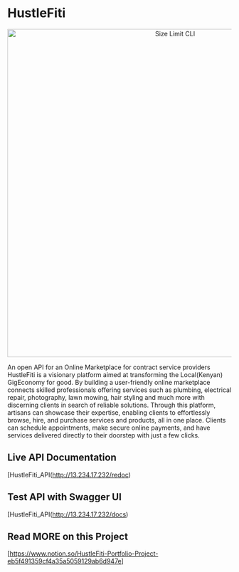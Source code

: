 # HustleFiti

<p align="center">
  <img src="./images/hustler.png" alt="Size Limit CLI" width="738">
</p>

An open API for an Online Marketplace for contract service providers HustleFiti is a visionary platform aimed at transforming the Local(Kenyan) GigEconomy for good. By building a user-friendly online marketplace connects skilled professionals offering services such as plumbing, electrical repair, photography, lawn mowing, hair styling and much more with discerning clients in search of reliable solutions. Through this platform, artisans can showcase their expertise, enabling clients to effortlessly browse, hire, and purchase services and products, all in one place. Clients can schedule appointments, make secure online payments, and have services delivered directly to their doorstep with just a few clicks.

## Live API Documentation
[HustleFiti_API(http://13.234.17.232/redoc)

## Test API with Swagger UI
[HustleFiti_API(http://13.234.17.232/docs)

## Read MORE on this Project
[https://www.notion.so/HustleFiti-Portfolio-Project-eb5f491359cf4a35a5059129ab6d947e]
